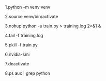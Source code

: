 1.python -m venv venv

2.source venv/bin/activate

3.nohup python -u train.py > training.log 2>&1 &

4.tail -f training.log

5.pkill -f train.py

6.nvidia-smi

7.deactivate

8.ps aux | grep python

